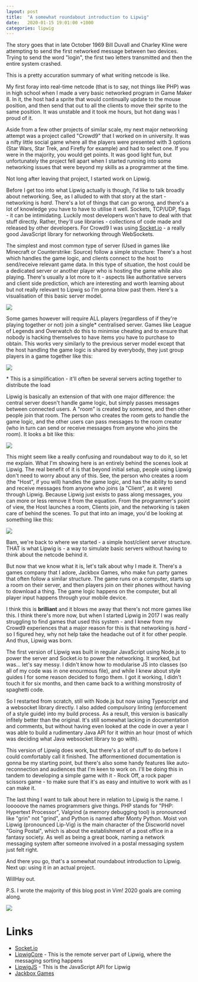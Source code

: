 ```yaml
---
layout: post
title:  "A somewhat roundabout introduction to Lipwig"
date:   2020-01-15 19:01:00 +1000
categories: lipwig
---
```


The story goes that in late October 1969 Bill Duvall and Charley Kline were attempting to send the first networked message between two devices. Trying to send the word "login", the first two letters transmitted and then the entire system crashed. 

This is a pretty accuration summary of what writing netcode is like.

My first foray into real-time netcode (that is to say, not things like PHP) was in high school when I made a very basic networked program in Game Maker 8. In it, the host had a sprite that would continually update to the mouse position, and then send that out to all the clients to move their sprite to the same position. It was unstable and it took me hours, but hot dang was I proud of it.

Aside from a few other projects of similar scale, my next major networking attempt was a project called "Crowd9" that I worked on in university. It was a nifty little social game where all the players were presented with 3 options (Star Wars, Star Trek, and Firefly for example) and had to select one. If you were in the majority, you would get points. It was good light fun, but unfortunately the project fell apart when I started running into some networking issues that were beyond my skills as a programmer at the time.

Not long after leaving that project, I started work on Lipwig.

Before I get too into what Lipwig actually is though, I'd like to talk broadly about networking. See, as I alluded to with that story at the start - networking is *hard*. There's a lot of things that can go wrong, and there's a lot of knowledge you have to have to utilise it well. Sockets, TCP/UDP, flags - it can be intimidating. Luckily most developers won't have to deal with that stuff directly. Rather, they'll use libraries - collections of code made and released by other developers. For Crowd9 I was using [Socket.io](https://socket.io/) - a really good JavaScript library for networking through WebSockets.

The simplest and most common type of server (Used in games like Minecraft or Counterstrike: Source) follow a simple structure: There's a host which handles the game logic, and clients connect to the host to send/receive relevant game data. In this type of situation, the host could be a dedicated server or another player who is hosting the game while also playing. There's usually a lot more to it - aspects like authoritative servers and client side prediction, which are interesting and worth learning about but not really relevant to Lipwig so I'm gonna blow past them. Here's a visualisation of this basic server model.

![](/assets/img/lipwig/host-client.png)

Some games however will require ALL players (regardless of if they're playing together or not) join a single\* centralised server. Games like League of Legends and Overwatch do this to minimise cheating and to ensure that nobody is hacking themselves to have items you have to purchase to obtain. This works very similarly to the previous server model except that the host handling the game logic is shared by everybody, they just group players in a game together like this:

![](/assets/img/lipwig/remote-host.png)

\* This is a simplification - it'll often be several servers acting together to distribute the load

Lipwig is basically an extension of that with one major difference: the central server doesn't handle game logic, but simply passes messages between connected users. A "room" is created by someone, and then other people join that room. The person who creates the room gets to handle the game logic, and the other users can pass messages to the room creator (who in turn can send or receive messages from anyone who joins the room). It looks a bit like this:

![](/assets/img/lipwig/lipwig-model.png)

This might seem like a really confusing and roundabout way to do it, so let me explain. What I'm showing here is an entirely behind the scenes look at Lipwig. The real benefit of it is that beyond initial setup, people using Lipwig don't need to worry about any of this. See, the person who creates a room (the "Host", if you will) handles the game logic, and has the ability to send and receive messages from anyone who joins (a "Client", as it were) through Lipwig. Because Lipwig just exists to pass along messages, you can more or less remove it from the equation. From the programmer's point of view, the Host launches a room, Clients join, and the networking is taken care of behind the scenes. To put that into an image, you'd be looking at something like this:

![](/assets/img/lipwig/host-client.png)

Bam, we're back to where we started - a simple host/client server structure. THAT is what Lipwig is - a way to simulate basic servers without having to think about the netcode behind it.

But now that we know what it is, let's talk about why I made it. There's a games company that I adore, Jackbox Games, who make fun party games that often follow a similar structure. The game runs on a computer, starts up a room on their server, and then players join on their phones without having to download a thing. The game logic happens on the computer, but all player input happens through your mobile device. 

I think this is **brilliant** and it blows me away that there's not more games like this. I think there's more now, but when I started Lipwig in 2017 I was really struggling to find games that used this system - and I knew from my Crowd9 experiences that a major reason for this is that networking is *hard* - so I figured hey, why not help take the headache out of it for other people. And thus, Lipwig was born.

The first version of Lipwig was built in regular JavaScript using Node.js to power the server and Socket.io to power the networking. It worked, but was... let's say messy. I didn't know how to modularise JS into classes (so all of my code was in one enourmous file), and while I knew about style guides I for some reason decided to forgo them. I got it working, I didn't touch it for six months, and then came back to a writhing monstrosity of spaghetti code. 

So I restarted from scratch, still with Node.js but now using Typescript and a websocket library directly. I also added compulsory linting (enforcement of a style guide) into my build process. As a result, this version is basically infitely better than the original. It's still somewhat lacking in documentation and comments, but without having even looked at the code in over a year I was able to build a rudimentary Java API for it within an hour (most of which was deciding what Java websocket library to go with).

This version of Lipwig does work, but there's a lot of stuff to do before I could comfortably call it finished. The afformentioned documentation is gonna be my starting point, but there's also some handy features like auto-reconnection and audiences that I'm keen to work on. I'll be doing this in tandem to developing a simple game with it - Rock Off, a rock paper scissors game - to make sure that it's as easy and intuitive to work with as I can make it.

The last thing I want to talk about here in relation to Lipwig is the name. I looooove the names programmers give things. PHP stands for "PHP: Hypertext Processor", Valgrind (a memory debugging tool) is pronounced like "grin" not "grind", and Python is named after Monty Python. Moist von Lipwig (pronounced Lip-Vig) is the main character of the Discworld novel "Going Postal", which is about the establishment of a post office in a fantasy society. As well as being a great book, naming a network messaging system after someone involved in a postal messaging system just felt right.

And there you go, that's a somewhat roundabout introduction to Lipwig. Next up: using it in an actual project.

WillHay out.

P.S. I wrote the majority of this blog post in Vim! 2020 goals are coming along.

![](/assets/img/lipwig/vim-post.png)

# Links

- [Socket.io](https://socket.io)
- [LipwigCore](https://github.com/WilliamHayward/LipwigCore) - This is the remote server part of Lipwig, where the messaging sorting happens
- [LipwigJS](https://github.com/WilliamHayward/LipwigJS) - This is the JavaScript API for Lipwig
- [Jackbox Games](https://jackboxgames.com/)
